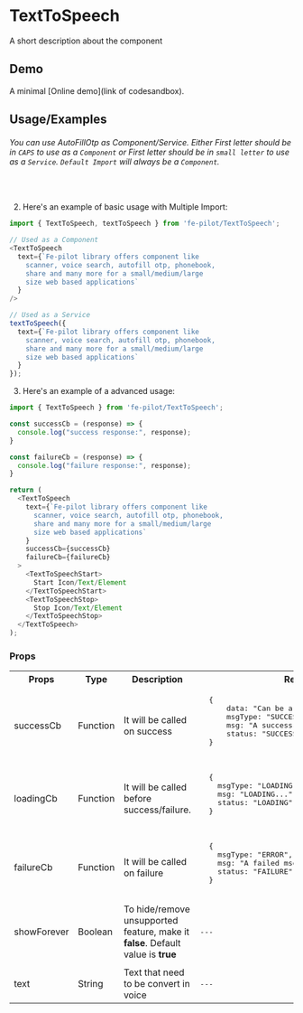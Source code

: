 # TextToSpeech

  A short description about the component


  ## Demo

  A minimal [Online demo](link of codesandbox).


  ## Usage/Examples

###### <i>You can use AutoFillOtp as Component/Service. Either First letter should be in ```CAPS``` to use as a ```Component``` or First letter should be in ```small letter``` to use as a ```Service```. ```Default Import``` will always be a ```Component```.</i>
<br />


  2. Here's an example of basic usage with Multiple Import:
  ```javascript
  import { TextToSpeech, textToSpeech } from 'fe-pilot/TextToSpeech';

  // Used as a Component
  <TextToSpeech
    text={`Fe-pilot library offers component like
      scanner, voice search, autofill otp, phonebook,
      share and many more for a small/medium/large
      size web based applications`
    }
  />

  // Used as a Service
  textToSpeech({
    text={`Fe-pilot library offers component like
      scanner, voice search, autofill otp, phonebook,
      share and many more for a small/medium/large
      size web based applications`
    }
  });
  ```

  3. Here's an example of a advanced usage:

  ```javascript
  import { TextToSpeech } from 'fe-pilot/TextToSpeech';

  const successCb = (response) => {
    console.log("success response:", response);
  }

  const failureCb = (response) => {
    console.log("failure response:", response);
  }

  return (
    <TextToSpeech
      text={`Fe-pilot library offers component like
        scanner, voice search, autofill otp, phonebook,
        share and many more for a small/medium/large
        size web based applications`
      }
      successCb={successCb}
      failureCb={failureCb}
    >
      <TextToSpeechStart>
        Start Icon/Text/Element
      </TextToSpeechStart>
      <TextToSpeechStop>
        Stop Icon/Text/Element
      </TextToSpeechStop>
    </TextToSpeech>
  );

  ```

  ### Props

  <table>
    <tr>
      <th>
        Props
      </th>
      <th>
        Type
      </th>
      <th>
        Description
      </th>
      <th>
        Response
      </th>
    </tr>
    <tr>
      <td>
          successCb
      </td>
      <td>Function</td>
      <td> It will be called on success</td>
      <td>
        <pre>
  {
      data: "Can be array/object/string/number",
      msgType: "SUCCESSFUL",
      msg: "A success msg",
      status: "SUCCESS"
  }
        </pre>
      </td>
    </tr>
    <tr>
      <td>
          loadingCb
      </td>
      <td>Function</td>
      <td>
        It will be called before success/failure.
      </td>
      <td>
        <pre>
  {
    msgType: "LOADING",
    msg: "LOADING...",
    status: "LOADING"
  }
  </pre>
      </td>
    </tr>
    <tr>
      <td>
          failureCb
      </td>
      <td>Function</td>
      <td>
        It will be called on failure
      </td>
      <td>
         <pre>
  {
    msgType: "ERROR",
    msg: "A failed msg",
    status: "FAILURE"
  }
         </pre>
      </td>
    </tr>
     <tr>
      <td>
          showForever
      </td>
       <td>Boolean</td>
      <td>To hide/remove unsupported feature, make it <b>false</b>. Default value is <b>true</b></td>
      <td> <pre>---</pre> </td>
    </tr>
    <tr>
      <td></td>
      <td></td>
      <td></td>
      <td></td>
    </tr>
     <tr>
      <td>text</td>
      <td>String</td>
      <td>Text that need to be convert in voice</td>
      <td> <pre>---</pre> </td>
    </tr>
  </table>

